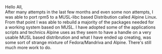 Hello All,  
After many attempts in the last few months and even some non attempts, I was able to port rpm5 to a MUSL-libc based Distribution called Alpine Linux. From that point I was able to rebuild a majority of the packages needed for a working system based on MUSL. I have adopted some of the applications scripts and technics Alpine uses as they seem to have a handle on a very usable MUSL based distribrution and what I have ended up creating, was some sort of strange mixture of Fedora/Mandriva and Alpine. There's still much more work to do.

